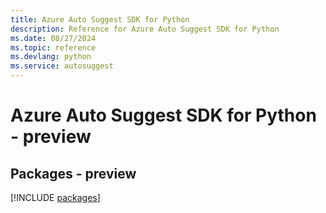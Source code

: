 ```yaml
---
title: Azure Auto Suggest SDK for Python
description: Reference for Azure Auto Suggest SDK for Python
ms.date: 08/27/2024
ms.topic: reference
ms.devlang: python
ms.service: autosuggest
---
```

# Azure Auto Suggest SDK for Python - preview
## Packages - preview
[!INCLUDE [packages](auto-suggest-index.md)]